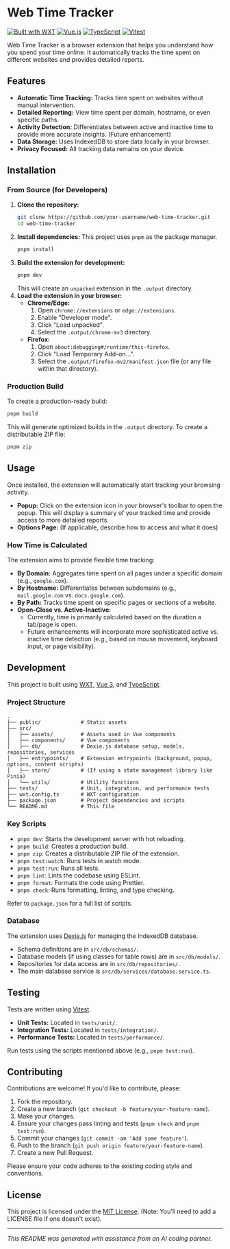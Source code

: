 # Web Time Tracker

[![Built with WXT](https://img.shields.io/badge/Built%20with-WXT-purple.svg)](https://wxt.dev)
[![Vue.js](https://img.shields.io/badge/Vue.js-3-green.svg)](https://vuejs.org/)
[![TypeScript](https://img.shields.io/badge/TypeScript-blue.svg)](https://www.typescriptlang.org/)
[![Vitest](https://img.shields.io/badge/Tested%20with-Vitest-992d81.svg)](https://vitest.dev/)

Web Time Tracker is a browser extension that helps you understand how you spend your time online. It automatically tracks the time spent on different websites and provides detailed reports.

## Features

- **Automatic Time Tracking:** Tracks time spent on websites without manual intervention.
- **Detailed Reporting:** View time spent per domain, hostname, or even specific paths.
- **Activity Detection:** Differentiates between active and inactive time to provide more accurate insights. (Future enhancement)
- **Data Storage:** Uses IndexedDB to store data locally in your browser.
- **Privacy Focused:** All tracking data remains on your device.

## Installation

### From Source (for Developers)

1.  **Clone the repository:**
    ```bash
    git clone https://github.com/your-username/web-time-tracker.git
    cd web-time-tracker
    ```
2.  **Install dependencies:**
    This project uses `pnpm` as the package manager.
    ```bash
    pnpm install
    ```
3.  **Build the extension for development:**
    ```bash
    pnpm dev
    ```
    This will create an `unpacked` extension in the `.output` directory.
4.  **Load the extension in your browser:**
    *   **Chrome/Edge:**
        1.  Open `chrome://extensions` or `edge://extensions`.
        2.  Enable "Developer mode".
        3.  Click "Load unpacked".
        4.  Select the `.output/chrome-mv3` directory.
    *   **Firefox:**
        1.  Open `about:debugging#/runtime/this-firefox`.
        2.  Click "Load Temporary Add-on...".
        3.  Select the `.output/firefox-mv2/manifest.json` file (or any file within that directory).

### Production Build

To create a production-ready build:

```bash
pnpm build
```

This will generate optimized builds in the `.output` directory. To create a distributable ZIP file:

```bash
pnpm zip
```

## Usage

Once installed, the extension will automatically start tracking your browsing activity.

-   **Popup:** Click on the extension icon in your browser's toolbar to open the popup. This will display a summary of your tracked time and provide access to more detailed reports.
-   **Options Page:** (If applicable, describe how to access and what it does)

### How Time is Calculated

The extension aims to provide flexible time tracking:

-   **By Domain:** Aggregates time spent on all pages under a specific domain (e.g., `google.com`).
-   **By Hostname:** Differentiates between subdomains (e.g., `mail.google.com` vs. `docs.google.com`).
-   **By Path:** Tracks time spent on specific pages or sections of a website.
-   **Open-Close vs. Active-Inactive:**
    -   Currently, time is primarily calculated based on the duration a tab/page is open.
    -   Future enhancements will incorporate more sophisticated active vs. inactive time detection (e.g., based on mouse movement, keyboard input, or page visibility).

## Development

This project is built using [WXT](https://wxt.dev/), [Vue 3](https://vuejs.org/), and [TypeScript](https://www.typescriptlang.org/).

### Project Structure

```
.
├── public/             # Static assets
├── src/
│   ├── assets/         # Assets used in Vue components
│   ├── components/     # Vue components
│   ├── db/             # Dexie.js database setup, models, repositories, services
│   ├── entrypoints/    # Extension entrypoints (background, popup, options, content scripts)
│   ├── store/          # (If using a state management library like Pinia)
│   └── utils/          # Utility functions
├── tests/              # Unit, integration, and performance tests
├── wxt.config.ts       # WXT configuration
├── package.json        # Project dependencies and scripts
└── README.md           # This file
```

### Key Scripts

-   `pnpm dev`: Starts the development server with hot reloading.
-   `pnpm build`: Creates a production build.
-   `pnpm zip`: Creates a distributable ZIP file of the extension.
-   `pnpm test:watch`: Runs tests in watch mode.
-   `pnpm test:run`: Runs all tests.
-   `pnpm lint`: Lints the codebase using ESLint.
-   `pnpm format`: Formats the code using Prettier.
-   `pnpm check`: Runs formatting, linting, and type checking.

Refer to `package.json` for a full list of scripts.

### Database

The extension uses [Dexie.js](https://dexie.org/) for managing the IndexedDB database.
-   Schema definitions are in `src/db/schemas/`.
-   Database models (if using classes for table rows) are in `src/db/models/`.
-   Repositories for data access are in `src/db/repositories/`.
-   The main database service is `src/db/services/database.service.ts`.

## Testing

Tests are written using [Vitest](https://vitest.dev/).

-   **Unit Tests:** Located in `tests/unit/`.
-   **Integration Tests:** Located in `tests/integration/`.
-   **Performance Tests:** Located in `tests/performance/`.

Run tests using the scripts mentioned above (e.g., `pnpm test:run`).

## Contributing

Contributions are welcome! If you'd like to contribute, please:

1.  Fork the repository.
2.  Create a new branch (`git checkout -b feature/your-feature-name`).
3.  Make your changes.
4.  Ensure your changes pass linting and tests (`pnpm check` and `pnpm test:run`).
5.  Commit your changes (`git commit -am 'Add some feature'`).
6.  Push to the branch (`git push origin feature/your-feature-name`).
7.  Create a new Pull Request.

Please ensure your code adheres to the existing coding style and conventions.

## License

This project is licensed under the [MIT License](LICENSE). (Note: You'll need to add a LICENSE file if one doesn't exist).

---

*This README was generated with assistance from an AI coding partner.*
